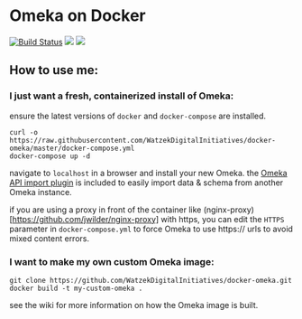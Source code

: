 # Omeka on Docker

[![Build Status](https://travis-ci.org/WatzekDigitalInitiatives/docker-omeka.svg?branch=master)](https://travis-ci.org/WatzekDigitalInitiatives/docker-omeka) [![](https://images.microbadger.com/badges/version/watzek/omeka.svg)](http://microbadger.com/images/watzek/omeka "Get your own version badge on microbadger.com") [![](https://images.microbadger.com/badges/image/watzek/omeka.svg)](https://microbadger.com/images/watzek/omeka "Get your own image badge on microbadger.com")

## How to use me:

### I just want a fresh, containerized install of Omeka:

ensure the latest versions of `docker` and `docker-compose` are installed.

```
curl -o https://raw.githubusercontent.com/WatzekDigitalInitiatives/docker-omeka/master/docker-compose.yml
docker-compose up -d
```

navigate to `localhost` in a browser and install your new Omeka. the [Omeka API import plugin](https://omeka.org/add-ons/plugins/omeka-api-import/) is included to easily import data & schema from another Omeka instance.

if you are using a proxy in front of the container like (nginx-proxy)[https://github.com/jwilder/nginx-proxy] with https, you can edit the `HTTPS` parameter in `docker-compose.yml` to force Omeka to use https:// urls to avoid mixed content errors.

### I want to make my own custom Omeka image:

```
git clone https://github.com/WatzekDigitalInitiatives/docker-omeka.git
docker build -t my-custom-omeka .
```

see the wiki for more information on how the Omeka image is built.

